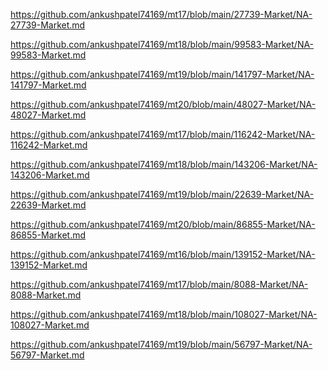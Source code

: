 <p><a href="https://github.com/ankushpatel74169/mt17/blob/main/27739-Market/NA-27739-Market.md">https://github.com/ankushpatel74169/mt17/blob/main/27739-Market/NA-27739-Market.md</a></p><p><a href="https://github.com/ankushpatel74169/mt18/blob/main/99583-Market/NA-99583-Market.md">https://github.com/ankushpatel74169/mt18/blob/main/99583-Market/NA-99583-Market.md</a></p><p><a href="https://github.com/ankushpatel74169/mt19/blob/main/141797-Market/NA-141797-Market.md">https://github.com/ankushpatel74169/mt19/blob/main/141797-Market/NA-141797-Market.md</a></p><p><a href="https://github.com/ankushpatel74169/mt20/blob/main/48027-Market/NA-48027-Market.md">https://github.com/ankushpatel74169/mt20/blob/main/48027-Market/NA-48027-Market.md</a></p><p><a href="https://github.com/ankushpatel74169/mt17/blob/main/116242-Market/NA-116242-Market.md">https://github.com/ankushpatel74169/mt17/blob/main/116242-Market/NA-116242-Market.md</a></p><p><a href="https://github.com/ankushpatel74169/mt18/blob/main/143206-Market/NA-143206-Market.md">https://github.com/ankushpatel74169/mt18/blob/main/143206-Market/NA-143206-Market.md</a></p><p><a href="https://github.com/ankushpatel74169/mt19/blob/main/22639-Market/NA-22639-Market.md">https://github.com/ankushpatel74169/mt19/blob/main/22639-Market/NA-22639-Market.md</a></p><p><a href="https://github.com/ankushpatel74169/mt20/blob/main/86855-Market/NA-86855-Market.md">https://github.com/ankushpatel74169/mt20/blob/main/86855-Market/NA-86855-Market.md</a></p><p><a href="https://github.com/ankushpatel74169/mt16/blob/main/139152-Market/NA-139152-Market.md">https://github.com/ankushpatel74169/mt16/blob/main/139152-Market/NA-139152-Market.md</a></p><p><a href="https://github.com/ankushpatel74169/mt17/blob/main/8088-Market/NA-8088-Market.md">https://github.com/ankushpatel74169/mt17/blob/main/8088-Market/NA-8088-Market.md</a></p><p><a href="https://github.com/ankushpatel74169/mt18/blob/main/108027-Market/NA-108027-Market.md">https://github.com/ankushpatel74169/mt18/blob/main/108027-Market/NA-108027-Market.md</a></p><p><a href="https://github.com/ankushpatel74169/mt19/blob/main/56797-Market/NA-56797-Market.md">https://github.com/ankushpatel74169/mt19/blob/main/56797-Market/NA-56797-Market.md</a></p>
